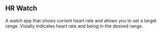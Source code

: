 ## HR Watch

A watch app that shows current heart rate and allows you to set a target range. Visially indicates heart rate and being in the desired range.
